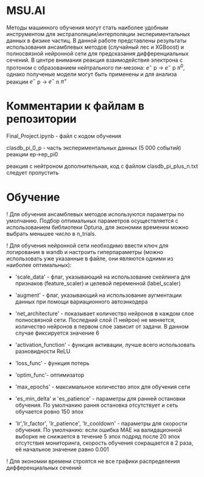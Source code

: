 # MSU.AI

Методы машинного обучения могут стать наиболее удобным инструментом для экстраполяции/интерполяции экспериментальных данных в физике частиц. В данной работе представлены результаты использования ансамблевых методов (случайный лес и XGBoost) и полносвязной нейронной сети для предсказания дифференциальных сечений. В центре внимания реакция взаимодействия электрона с протоном с образованием нейтрального пи-мезона: $e^{-}$ p -> $e^{-}$ p $\pi^{0}$, однако полученые модели могут быть применены и для анализа реакции $e^{-}$ p -> $e^{-}$ n $\pi^{+}$

# Комментарии к файлам в репозитории  

Final_Project.ipynb - файл с кодом обучения 

clasdb_pi_0_p - часть экспериментальных данных (5 000 событий) реакции ep->ep_pi0

реакция с нейтроном дополнительная, код с файлом clasdb_pi_plus_n.txt следует пропустить

# Обучение

! Для обучения ансамблевых методов используются параметры по умолчанию. Подбор оптимальных параметров осуществляется с использованием библиотеки Optuna, для экономии времении можно выбрать меньшее число в n_trials.

! Для обучения нейронной сети необходимо ввести ключ для логирования в wandb и настроить гиперпараметры (можно использовать уже указанные в файле, они являются одними из наиболее оптимальных):

- 'scale_data' - флаг, указывающий на использование скейлинга для признаков (feature_scaler) и целевой переменной (label_scaler)

- 'augment' - флаг, указывающий на использование аугментации данных при помощи вариационного автоэнкодера

- 'net_architecture' - показывает количество нейронов в каждом слое полносвязной сети. Последний слой (1 нейрон) не меняется, количество нейронов в первом слое зависит от задачи. В данном случае фиксируется значение 6
    
- 'activation_function' - функция активации, лучше всего использовать разновидности ReLU

- 'loss_func' - функция потерь

- 'optim_func'- оптимизатор

- 'max_epochs' - максимальное количество эпох для обучения сети

- 'es_min_delta' и 'es_patience' - параметры для ранней остановки обучения. По умолчанию рання остановка отсутствует и сеть обучается ровно 150 эпох

- 'lr','lr_factor', 'lr_patience', 'lr_cooldown' - параметры для скорости обучения. По умолчанию: если ошибка MAE на валидационной выборке не снижается в течение 5 эпох подряд после 20 эпох отсутствия мониторинга, скорость обучения сокращается в 2 раза, её начальное значение равно 0.001

! Для экономии времени строятся не все графики распределения дифференциальных сечений


